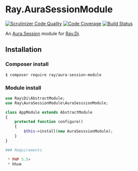 # Ray.AuraSessionModule

[![Scrutinizer Code Quality](https://scrutinizer-ci.com/g/ray-di/Ray.AuraSesssionModule/badges/quality-score.png?b=1.x)](https://scrutinizer-ci.com/g/ray-di/Ray.AuraSesssionModule/?branch=1.x)
[![Code Coverage](https://scrutinizer-ci.com/g/ray-di/Ray.AuraSesssionModule/badges/coverage.png?b=1.x)](https://scrutinizer-ci.com/g/ray-di/Ray.AuraSesssionModule/?branch=1.x)
[![Build Status](https://travis-ci.org/ray-di/Ray.AuraSesssionModule.svg?branch=1.x)](https://travis-ci.org/ray-di/Ray.AuraSesssionModule)

An [Aura.Session](https://github.com/auraphp/Aura.Session) module for [Ray.Di](https://github.com/ray-di/Ray.Di).

## Installation

### Composer install

    $ composer require ray/aura-session-module
 
### Module install

```php
use Ray\Di\AbstractModule;
use Ray\AuraSessionModule\AuraSesssionModule;

class AppModule extends AbstractModule
{
    protected function configure()
    {
        $this->install(new AuraSesssionModule);
    }
}

### Requirements

 * PHP 5.5+
 * hhvm
